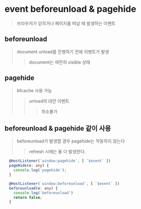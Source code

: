 # event beforeunload & pagehide

> 브라우저가 닫히거나 페이지를 떠날 때 발생하는 이벤트

## beforeunload

> document unload를 진행하기 전에 이벤트가 발생
>
> > document는 여전히 visible 상태

## pagehide

> bfcache 사용 가능
>
> > unload의 대안 이벤트
> >
> > > 취소불가

## beforeunload & pagehide 같이 사용

> beforeunload가 발생할 경우 pagehide는 작동하지 않는다
>
> > refresh 시에는 둘 다 발생한다.

```ts
  @HostListener(`window:pagehide`, [ `$event` ])
  pageHide(e: any) {
    console.log('pagehide');
  }

  @HostListener(`window:beforeunload`, [ `$event` ])
  beforeunload(e: any) {
    console.log('beforeunload')
    return false;
  }
```
